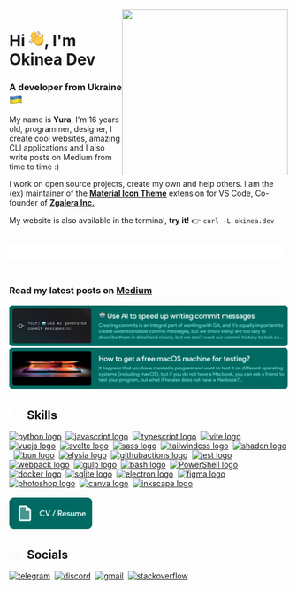 <!-- markdownlint-disable no-inline-html first-line-h1 -->

<picture>
  <source srcset="" media="(max-width: 900px)" width="0" height="0">
  <img align="right" width="300" height="300" src="assets/animation.gif" alt="">
</picture>

# Hi <img align="bottom" src="assets/emojis/hello.png" width="28" alt="👋">, I'm Okinea Dev

<!-- prettier-ignore-start -->
<!-- markdownlint-disable-next-line heading-increment-->
### A developer from Ukraine <img align="top" src="assets/emojis/ua-flag.png" height="24" alt="🇺🇦">
<!-- prettier-ignore-end -->

My name is **Yura**, I'm 16 years old, programmer, designer, I create cool websites, amazing CLI applications and I also write posts on Medium from time to time :)

I work on open source projects, create my own and help others. I am the (ex) maintainer of the [**Material Icon Theme**](https://github.com/material-extensions/vscode-material-icon-theme) extension for VS Code, Co-founder of [**Zgalera Inc.**](https://github.com/ZGalera)

My website is also available in the terminal, **try it!** 👉 `curl -L okinea.dev`

<br>

<picture>
  <source srcset="assets/underline-white.svg" media="(prefers-color-scheme: dark)">
  <source srcset="assets/underline-black.svg" media="(prefers-color-scheme: light)">
  <img src="assets/underline-white.svg" width="500" align="left" alt="—————————————————————————————">
</picture>

<br><br>

### Read my latest posts on [**Medium**](https://okineadev.medium.com/)

<a href="https://okineadev.medium.com/use-ai-to-speed-up-writing-commit-messages-bonus-custom-prompt-for-improved-generation-56e43d2c5c52">
    <img src="assets/Medium%20post%201.png" alt="🤖 Use AI to speed up writing commit messages" width="670">
</a>
<br>
<a href="https://okineadev.medium.com/how-to-get-a-free-macos-machine-for-testing-b2f6c72415fd">
    <img src="assets/Medium%20post%202.png" alt="How to get a free macOS machine for testing" width="670">
</a>

## <picture><source srcset="assets/icons/lightning-white.svg" media="(prefers-color-scheme: dark)"><source srcset="assets/icons/lightning-black.svg" media="(prefers-color-scheme: light)"><img src="assets/icons/lightning-white.svg" width="22" align="bottom" alt="⚡"></picture>&nbsp;&nbsp;Skills

<div align="left">
  <a href="https://www.python.org/" target="_blank" aria-label="Python"><img src="https://go-skill-icons.vercel.app/api/icons?i=py" alt="python logo" width="40" height="40" /></a>&nbsp;
  <a href="https://developer.mozilla.org/en-US/docs/Web/JavaScript" target="_blank" aria-label="JavaScript"><img src="https://go-skill-icons.vercel.app/api/icons?i=js" alt="javascript logo" width="40" height="40" /></a>&nbsp;
  <a href="https://www.typescriptlang.org/" target="_blank" aria-label="TypeScript"><img src="https://go-skill-icons.vercel.app/api/icons?i=ts" alt="typescript logo" width="40" height="40" /></a>&nbsp;
  <a href="https://vite.dev/" target="_blank" aria-label="Vite"><img src="https://go-skill-icons.vercel.app/api/icons?i=vite" alt="vite logo" width="40" height="40" /></a>&nbsp;
  <a href="https://vuejs.org/" target="_blank" aria-label="Vue.js"><img src="https://go-skill-icons.vercel.app/api/icons?i=vue" alt="vuejs logo" width="40" height="40" /></a>&nbsp;
  <a href="https://svelte.dev/" target="_blank" aria-label="Svelte"><img src="https://go-skill-icons.vercel.app/api/icons?i=svelte" alt="svelte logo" width="40" height="40" /></a>&nbsp;
  <a href="https://sass-lang.com/" target="_blank" aria-label="Sass"><img src="https://go-skill-icons.vercel.app/api/icons?i=sass" alt="sass logo" width="40" height="40" /></a>&nbsp;
  <a href="https://tailwindcss.com/" target="_blank" aria-label="Tailwind CSS"><img src="https://go-skill-icons.vercel.app/api/icons?i=tailwindcss" alt="tailwindcss logo" width="40" height="40" /></a>&nbsp;
  <a href="https://ui.shadcn.com/" target="_blank" aria-label="shadcn"><img src="https://go-skill-icons.vercel.app/api/icons?i=shadcn" alt="shadcn logo" width="40" height="40" /></a>&nbsp;
  <a href="https://bun.sh" target="_blank" aria-label="Bun"><img src="https://go-skill-icons.vercel.app/api/icons?i=bun" alt="bun logo" width="40" height="40" /></a>&nbsp;
  <a href="https://elysiajs.com/" target="_blank" aria-label="ElysiaJS"><img src="https://go-skill-icons.vercel.app/api/icons?i=elysia" alt="elysia logo" width="40" height="40" /></a>&nbsp;
  <a href="https://github.com/features/actions" target="_blank" aria-label="GitHub Actions"><img src="https://go-skill-icons.vercel.app/api/icons?i=githubactions" alt="githubactions logo" width="40" height="40" /></a>&nbsp;
  <a href="https://jestjs.io/" target="_blank" aria-label="Jest"><img src="https://go-skill-icons.vercel.app/api/icons?i=jest" alt="jest logo" width="40" height="40" /></a>&nbsp;
  <a href="https://webpack.js.org/" target="_blank" aria-label="Webpack"><img src="https://go-skill-icons.vercel.app/api/icons?i=webpack" alt="webpack logo" width="40" height="40" /></a>&nbsp;
  <a href="https://gulpjs.com/" target="_blank" aria-label="Gulp"><img src="https://go-skill-icons.vercel.app/api/icons?i=gulp" alt="gulp logo" width="40" height="40" /></a>&nbsp;
  <a href="https://wikipedia.org/wiki/Bash" target="_blank" aria-label="Bash"><img src="https://go-skill-icons.vercel.app/api/icons?i=bash" alt="bash logo" width="40" height="40" /></a>&nbsp;
  <a href="https://learn.microsoft.com/powershell/" target="_blank" aria-label="PowerShell"><img src="https://go-skill-icons.vercel.app/api/icons?i=powershell" alt="PowerShell logo" width="40" height="40" /></a>&nbsp;
  <a href="https://www.docker.com/" target="_blank" aria-label="Docker"><img src="https://go-skill-icons.vercel.app/api/icons?i=docker" alt="docker logo" width="40" height="40" /></a>&nbsp;
  <a href="https://www.sqlite.org/" target="_blank" aria-label="SQLite"><img src="https://go-skill-icons.vercel.app/api/icons?i=sqlite" alt="sqlite logo" width="40" height="40" /></a>&nbsp;
  <a href="https://www.electronjs.org/" target="_blank" aria-label="Electron"><img src="https://go-skill-icons.vercel.app/api/icons?i=electron" alt="electron logo" width="40" height="40" /></a>&nbsp;
  <a href="https://www.figma.com/" target="_blank" aria-label="Figma"><img src="https://go-skill-icons.vercel.app/api/icons?i=figma" alt="figma logo" width="40" height="40" /></a>&nbsp;
  <a href="https://www.adobe.com/products/photoshop.html" target="_blank" aria-label="Photoshop"><img src="https://go-skill-icons.vercel.app/api/icons?i=ps" alt="photoshop logo" width="40" height="40" /></a>&nbsp;
  <a href="https://www.canva.com/" target="_blank" aria-label="Canva"><img src="https://cdn.jsdelivr.net/gh/devicons/devicon/icons/canva/canva-original.svg" alt="canva logo" width="40" height="40" /></a>&nbsp;
  <a href="https://inkscape.org/" target="_blank" aria-label="Inkscape"><img src="https://cdn.jsdelivr.net/gh/devicons/devicon/icons/inkscape/inkscape-original.svg" alt="inkscape logo" width="40" height="40" /></a>
</div>

<br>

<a href="CV/Yurii_Bogdan_CV_v0.1.pdf">
  <img src="assets/badges/CV.png" alt="📄 CV / Resume" width="150">
</a>

## <picture><source srcset="assets/icons/globe-white.svg" media="(prefers-color-scheme: dark)"><source srcset="assets/icons/globe-black.svg" media="(prefers-color-scheme: light)"><img src="assets/icons/globe-white.svg" width="22" align="bottom" alt="🌐"></picture>&nbsp;&nbsp;Socials

<!-- <picture>
  <source srcset="assets/toast-white.svg" media="(prefers-color-scheme: dark)">
  <source srcset="assets/toast-black.svg" media="(prefers-color-scheme: light)">
  <img src="assets/toast-white.svg" width="250" align="right" alt="Have a nice day!">
</picture> -->

<div align="left">
  <a href="https://telegram.okinea.dev"><img src="https://go-skill-icons.vercel.app/api/icons?i=telegram" width="40" height="40" alt="telegram" /></a>&nbsp;
  <a href="https://discordapp.com/users/okineadev"><img src="https://go-skill-icons.vercel.app/api/icons?i=discord" width="40" height="40" alt="discord" /></a>&nbsp;
  <a href="mailto:hi@okinea.dev"><img src="https://go-skill-icons.vercel.app/api/icons?i=gmail" width="40" height="40" alt="gmail" /></a>&nbsp;
  <a href="https://stackoverflow.com/users/21165921/okinea-dev"><img src="https://go-skill-icons.vercel.app/api/icons?i=stackoverflow" width="40" height="40" alt="stackoverflow" /></a>
</div>
